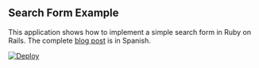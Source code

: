 ## Search Form Example

This application shows how to implement a simple search form in Ruby on Rails. The complete [blog post](http://makeitreal.camp/blog/2014/12/27/formularios-de-busqueda-en-rails/) is in Spanish.

[![Deploy](https://www.herokucdn.com/deploy/button.png)](https://heroku.com/deploy)